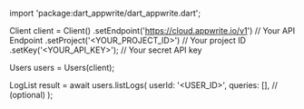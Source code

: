 import 'package:dart_appwrite/dart_appwrite.dart';

Client client = Client()
    .setEndpoint('https://cloud.appwrite.io/v1') // Your API Endpoint
    .setProject('&lt;YOUR_PROJECT_ID&gt;') // Your project ID
    .setKey('&lt;YOUR_API_KEY&gt;'); // Your secret API key

Users users = Users(client);

LogList result = await users.listLogs(
    userId: '<USER_ID>',
    queries: [], // (optional)
);
